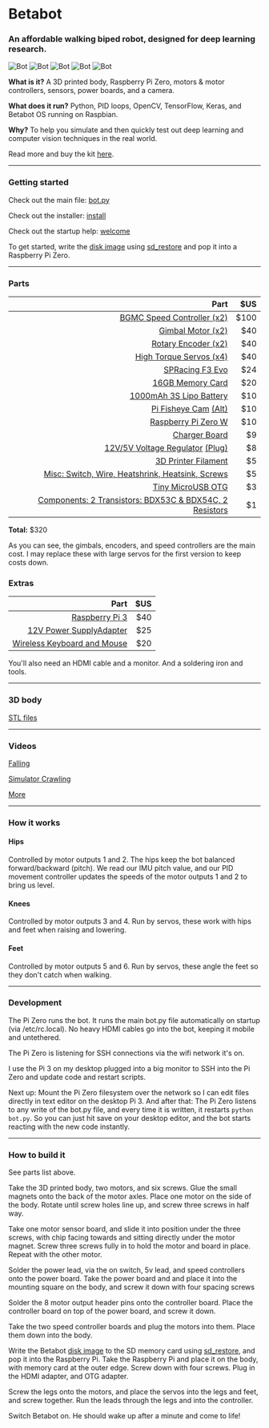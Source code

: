 # **Betabot**

### An affordable walking biped robot, designed for deep learning research.

![Bot](docs/fall.gif)
![Bot](docs/bot4.png)
![Bot](docs/bot3.png)
![Bot](docs/bot.gif)
![Bot](docs/whoop.gif)

**What is it?**
A 3D printed body, Raspberry Pi Zero, motors & motor controllers, sensors, power boards, and a camera.

**What does it run?**
Python, PID loops, OpenCV, TensorFlow, Keras, and Betabot OS running on Raspbian.

**Why?**
To help you simulate and then quickly test out deep learning and computer vision techniques in the real world.

Read more and buy the kit [here](https://robot-overlords.myshopify.com/pages/betabot).


---
### Getting started

Check out the main file: [bot.py](source/bot.py)

Check out the installer: [install](install/install)

Check out the startup help: [welcome](scripts/welcome)

To get started, write the [disk image](coming_soon) using [sd_restore](scripts/sd_restore) and pop it into a Raspberry Pi Zero.

---

### Parts

| Part | $US |
|--:|--:|
|[BGMC Speed Controller (x2)](http://www.rovertec.com/products-bgmc2.html)| $100 |
|[Gimbal Motor (x2)](https://www.aliexpress.com/item/Maytech-4180-130-turn-rc-brushless-gimbal-motor-in-radio-controlled-toys/1000001024913.html)| $40 |
|[Rotary Encoder (x2)](http://au.mouser.com/Search/ProductDetail.aspx?qs=Rt6VE0PE%2fOduJIB%252bRfeBZQ%3d%3d)| $40 |
|[High Torque Servos (x4)](https://hobbyking.com/en_us/turnigytm-tgy-s901d-ds-mg-robot-servo-13kg-0-14sec-58g.html)| $40 |
|[SPRacing F3 Evo](https://hobbyking.com/en_us/rjx-sp-racing-f3-evo-flight-controller.html)| $24 |
|[16GB Memory Card](https://www.adafruit.com/product/2693)| $20 |
|[1000mAh 3S Lipo Battery](https://hobbyking.com/en_us/turnigy-1000mah-3s-30c-lipo-pack.html)| $10 |
|[Pi Fisheye Cam](https://www.aliexpress.com/item/Raspberry-Pi-Zero-W-Camera-Module-Night-Vision-Wide-Angle-Fisheye-5MP-Webcam-with-Infrared-IR/32802572768.html) [(Alt)](https://www.aliexpress.com/item/Raspberry-Pi-Zero-Camera-Module-5MP-Camera-Webcam-for-Raspberry-Pi-Zero/32782501654.html)| $10 |
|[Raspberry Pi Zero W](https://www.adafruit.com/product/3400)| $10 |
|[Charger Board](https://hobbyking.com/en_us/hobbykingr-dc-4s-balance-charger-cell-checker-30w-2s-4s.html)| $9 |
|[12V/5V Voltage Regulator](https://hobbyking.com/en_us/matek-mini-power-hub-w-bec-5v-and-12v.html) [(Plug)](https://hobbyking.com/en_us/xt60-to-ec2-losi-battery-adapter-2pcs-bag.html)| $8 |
|[3D Printer Filament](https://hobbyking.com/en_us/colido-3d-printer-filament-1-75mm-pla-500g-spool-white.html)| $5 |
|[Misc: Switch, Wire, Heatshrink, Heatsink, Screws](https://www.adafruit.com/product/1478)| $5 |
|[Tiny MicroUSB OTG](https://www.adafruit.com/product/2910)| $3 |
|[Components: 2 Transistors: BDX53C & BDX54C, 2 Resistors]()| $1 | 

**Total:** $320

As you can see, the gimbals, encoders, and speed controllers are the main cost. I may replace these with large servos for the first version to keep costs down.

### **Extras**

| Part | $US |
|--:|--:|
|[Raspberry Pi 3](https://www.adafruit.com/product/3055)| $40 |
|[12V Power Supply](https://www.adafruit.com/product/352)[Adapter](https://www.adafruit.com/product/991)| $25 |
|[Wireless Keyboard and Mouse](https://core-electronics.com.au/wireless-keyboard-and-mouse-for-raspberry-pi.html)| $20 |

You'll also need an HDMI cable and a monitor. And a soldering iron and tools.



---

### 3D body

[STL files](https://github.com/tjacobs/betabot/tree/master/ros/src/betabot_description/urdf)

---

### Videos

[Falling](https://github.com/tjacobs/betabot/blob/master/docs/fall.m4v?raw=true)

[Simulator Crawling](https://github.com/tjacobs/betabot/blob/master/docs/legs.mov?raw=true)

[More](https://github.com/tjacobs/betabot/blob/master/docs/)


---

### How it works

#### Hips

Controlled by motor outputs 1 and 2. The hips keep the bot balanced forward/backward (pitch). We read our IMU pitch value, and our PID movement controller updates the speeds of the motor outputs 1 and 2 to bring us level.

#### Knees

Controlled by motor outputs 3 and 4. Run by servos, these work with hips and feet when raising and lowering.

#### Feet

Controlled by motor outputs 5 and 6. Run by servos, these angle the feet so they don't catch when walking.


---
### Development

The Pi Zero runs the bot. It runs the main bot.py file automatically on startup (via /etc/rc.local). No heavy HDMI cables go into the bot, keeping it mobile and untethered.

The Pi Zero is listening for SSH connections via the wifi network it's on.

I use the Pi 3 on my desktop plugged into a big monitor to SSH into the Pi Zero and update code and restart scripts.

Next up: Mount the Pi Zero filesystem over the network so I can edit files directly in text editor on the desktop Pi 3. 
And after that: The Pi Zero listens to any write of the bot.py file, and every time it is written, it restarts `python bot.py`. So you can just hit save on your desktop editor, and the bot starts reacting with the new code instantly.


---
### How to build it

See parts list above.

Take the 3D printed body, two motors, and six screws. Glue the small magnets onto the back of the motor axles. Place one motor on the side of the body. Rotate until screw holes line up, and screw three screws in half way.

Take one motor sensor board, and slide it into position under the three screws, with chip facing towards and sitting directly under the motor magnet. Screw three screws fully in to hold the motor and board in place. Repeat with the other motor.

Solder the power lead, via the on switch, 5v lead, and speed controllers onto the power board. Take the power board and and place it into the mounting square on the body, and screw it down with four spacing screws

Solder the 8 motor output header pins onto the controller board. Place the controller board on top of the power board, and screw it down.

Take the two speed controller boards and plug the motors into them. Place them down into the body.

Write the Betabot [disk image](coming_soon) to the SD memory card using [sd_restore](scripts/sd_restore), and pop it into the Raspberry Pi. Take the Raspberry Pi and place it on the body, with memory card at the outer edge. Screw down with four screws. Plug in the HDMI adapter, and OTG adapter.

Screw the legs onto the motors, and place the servos into the legs and feet, and screw together. Run the leads through the legs and into the controller.

Switch Betabot on. He should wake up after a minute and come to life!
